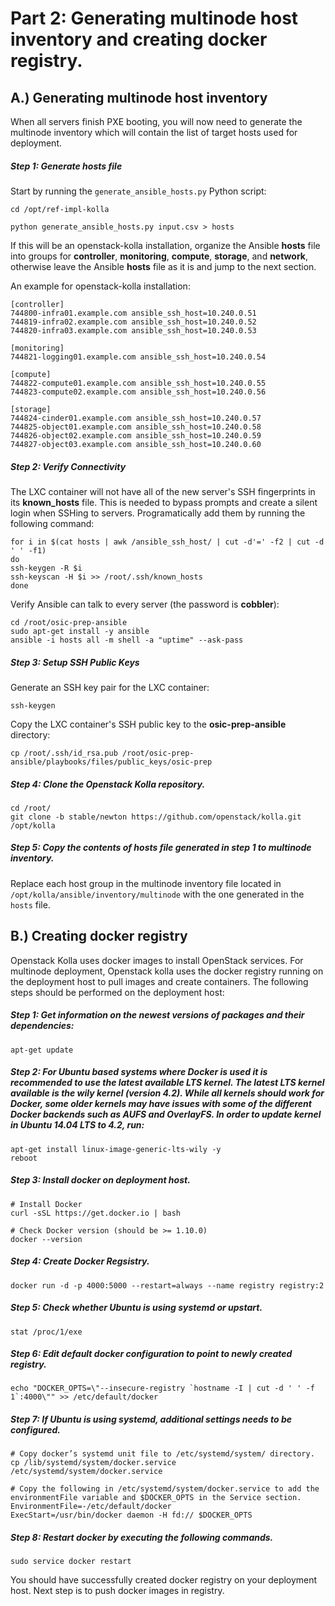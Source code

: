 Part 2: Generating multinode host inventory and creating docker registry.
========================================================================

A.) Generating multinode host inventory
----------------------------------------

When all servers finish PXE booting, you will now need to generate the multinode inventory which will contain the list of
target hosts used for deployment.
##### Step 1: Generate hosts file

Start by running the `generate_ansible_hosts.py` Python script:

    cd /opt/ref-impl-kolla

    python generate_ansible_hosts.py input.csv > hosts

If this will be an openstack-kolla installation, organize the Ansible __hosts__ file into groups for __controller__, __monitoring__, __compute__, __storage__, and __network__, otherwise leave the Ansible __hosts__ file as it is and jump to the next section.

An example for openstack-kolla installation:

    [controller]
    744800-infra01.example.com ansible_ssh_host=10.240.0.51
    744819-infra02.example.com ansible_ssh_host=10.240.0.52
    744820-infra03.example.com ansible_ssh_host=10.240.0.53

    [monitoring]
    744821-logging01.example.com ansible_ssh_host=10.240.0.54

    [compute]
    744822-compute01.example.com ansible_ssh_host=10.240.0.55
    744823-compute02.example.com ansible_ssh_host=10.240.0.56

    [storage]
    744824-cinder01.example.com ansible_ssh_host=10.240.0.57
    744825-object01.example.com ansible_ssh_host=10.240.0.58
    744826-object02.example.com ansible_ssh_host=10.240.0.59
    744827-object03.example.com ansible_ssh_host=10.240.0.60

##### Step 2: Verify Connectivity

The LXC container will not have all of the new server's SSH fingerprints in its __known_hosts__ file. This is needed to bypass prompts and create a silent login when SSHing to servers. Programatically add them by running the following command:

    for i in $(cat hosts | awk /ansible_ssh_host/ | cut -d'=' -f2 | cut -d ' ' -f1)
    do
    ssh-keygen -R $i
    ssh-keyscan -H $i >> /root/.ssh/known_hosts
    done

Verify Ansible can talk to every server (the password is __cobbler__):

    cd /root/osic-prep-ansible
    sudo apt-get install -y ansible
    ansible -i hosts all -m shell -a "uptime" --ask-pass

##### Step 3: Setup SSH Public Keys

Generate an SSH key pair for the LXC container:

    ssh-keygen

Copy the LXC container's SSH public key to the __osic-prep-ansible__ directory:

    cp /root/.ssh/id_rsa.pub /root/osic-prep-ansible/playbooks/files/public_keys/osic-prep

##### Step 4: Clone the Openstack Kolla repository.


```shell
cd /root/
git clone -b stable/newton https://github.com/openstack/kolla.git /opt/kolla
```

##### Step 5: Copy the contents of hosts file generated in step 1 to multinode inventory.
Replace each host group in the multinode inventory file located in `/opt/kolla/ansible/inventory/multinode`  with the one generated in the `hosts` file.


B.) Creating docker registry
----------------------------

Openstack Kolla uses docker images to install OpenStack services. For multinode deployment, Openstack kolla uses the docker registry running on the deployment host to pull images and create containers. The following steps should be performed on the deployment host:

##### Step 1:  Get information on the newest versions of packages and their dependencies:

```shell
apt-get update
```

##### Step 2: For Ubuntu based systems where Docker is used it is recommended to use the latest available LTS kernel. The latest LTS kernel available is the wily kernel (version 4.2). While all kernels should work for Docker, some older kernels may have issues with some of the different Docker backends such as AUFS and OverlayFS. In order to update kernel in Ubuntu 14.04 LTS to 4.2, run:

```shell
apt-get install linux-image-generic-lts-wily -y
reboot
```



##### Step 3: Install docker on deployment host.

```shell
# Install Docker
curl -sSL https://get.docker.io | bash

# Check Docker version (should be >= 1.10.0)
docker --version
```

##### Step 4: Create Docker Regsistry.

```shell
docker run -d -p 4000:5000 --restart=always --name registry registry:2
```

##### Step 5: Check whether Ubuntu is using systemd or upstart.

```shell
stat /proc/1/exe
```

##### Step 6: Edit default docker configuration to point to newly created registry.

```shell
echo "DOCKER_OPTS=\"--insecure-registry `hostname -I | cut -d ' ' -f 1`:4000\"" >> /etc/default/docker
```

##### Step 7: If Ubuntu is using systemd, additional settings needs to be configured. 

```shell
# Copy docker’s systemd unit file to /etc/systemd/system/ directory.
cp /lib/systemd/system/docker.service /etc/systemd/system/docker.service

# Copy the following in /etc/systemd/system/docker.service to add the environmentFile variable and $DOCKER_OPTS in the Service section.
EnvironmentFile=-/etc/default/docker
ExecStart=/usr/bin/docker daemon -H fd:// $DOCKER_OPTS
```

##### Step 8: Restart docker by executing the following commands.

```shell
sudo service docker restart
```

You should have successfully created docker registry on your deployment host. Next step is to push docker images in registry.
